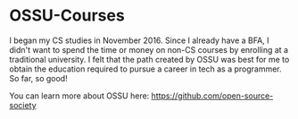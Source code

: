 # OSSU-Courses

I began my CS studies in November 2016.  Since I already have a BFA, I didn't want to spend the time or money on non-CS courses by enrolling at a traditional university.  I felt that the path created by OSSU was best for me to obtain the education required to pursue a career in tech as a programmer.  So far, so good!

You can learn more about OSSU here: https://github.com/open-source-society
